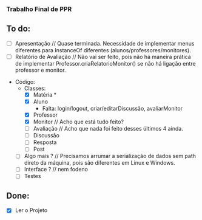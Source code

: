 ### Trabalho Final de PPR

## To do:

- [ ] Apresentação // Quase terminada. Necessidade de implementar menus diferentes para InstanceOf diferentes (alunos/professores/monitores).
- [ ] Relatório de Avaliação // Não vai ser feito, pois não há maneira prática de implementar Professor.criaRelatorioMonitor() se não há ligação entre professor e monitor.
- Código:
	* Classes:
		* [x] Matéria
			* 
		* [x] Aluno
			* Falta: login/logout, criar/editarDiscussão, avaliarMonitor
		* [x] Professor
		* [x] Monitor // Acho que está tudo feito?
		* [ ] Avaliação // Acho que nada foi feito desses últimos 4 ainda.
		* [ ] Discussão
		* [ ] Resposta
		* [ ] Post
	* [ ] Algo mais ? // Precisamos arrumar a serialização de dados sem path direto da máquina, pois são diferentes em Linux e Windows.
	* [ ] Interface ? // nem fodeno
	* [ ] Testes

## Done:

- [X] Ler o Projeto
